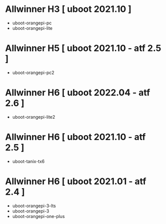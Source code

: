 # Allwinner H3 [ uboot 2021.10 ]
 - uboot-orangepi-pc
 - uboot-orangepi-lite

# Allwinner H5 [ uboot 2021.10 - atf 2.5 ]
 - uboot-orangepi-pc2

# Allwinner H6 [ uboot 2022.04 - atf 2.6 ]
 - uboot-orangepi-lite2

# Allwinner H6 [ uboot 2021.10 - atf 2.5 ]
 - uboot-tanix-tx6

# Allwinner H6 [ uboot 2021.01 - atf 2.4 ]
 - uboot-orangepi-3-lts
 - uboot-orangepi-3
 - uboot-orangepi-one-plus
